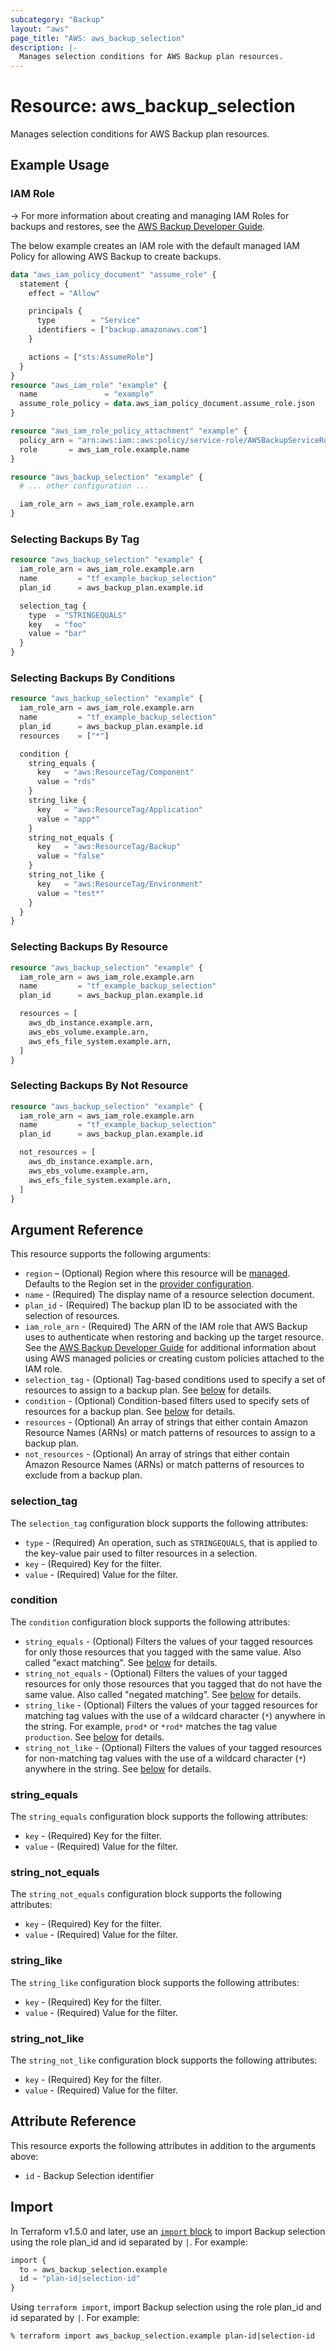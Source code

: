 ```yaml
---
subcategory: "Backup"
layout: "aws"
page_title: "AWS: aws_backup_selection"
description: |-
  Manages selection conditions for AWS Backup plan resources.
---
```


# Resource: aws_backup_selection

Manages selection conditions for AWS Backup plan resources.

## Example Usage

### IAM Role

-> For more information about creating and managing IAM Roles for backups and restores, see the [AWS Backup Developer Guide](https://docs.aws.amazon.com/aws-backup/latest/devguide/iam-service-roles.html).

The below example creates an IAM role with the default managed IAM Policy for allowing AWS Backup to create backups.

```terraform
data "aws_iam_policy_document" "assume_role" {
  statement {
    effect = "Allow"

    principals {
      type        = "Service"
      identifiers = ["backup.amazonaws.com"]
    }

    actions = ["sts:AssumeRole"]
  }
}
resource "aws_iam_role" "example" {
  name               = "example"
  assume_role_policy = data.aws_iam_policy_document.assume_role.json
}

resource "aws_iam_role_policy_attachment" "example" {
  policy_arn = "arn:aws:iam::aws:policy/service-role/AWSBackupServiceRolePolicyForBackup"
  role       = aws_iam_role.example.name
}

resource "aws_backup_selection" "example" {
  # ... other configuration ...

  iam_role_arn = aws_iam_role.example.arn
}
```

### Selecting Backups By Tag

```terraform
resource "aws_backup_selection" "example" {
  iam_role_arn = aws_iam_role.example.arn
  name         = "tf_example_backup_selection"
  plan_id      = aws_backup_plan.example.id

  selection_tag {
    type  = "STRINGEQUALS"
    key   = "foo"
    value = "bar"
  }
}
```

### Selecting Backups By Conditions

```terraform
resource "aws_backup_selection" "example" {
  iam_role_arn = aws_iam_role.example.arn
  name         = "tf_example_backup_selection"
  plan_id      = aws_backup_plan.example.id
  resources    = ["*"]

  condition {
    string_equals {
      key   = "aws:ResourceTag/Component"
      value = "rds"
    }
    string_like {
      key   = "aws:ResourceTag/Application"
      value = "app*"
    }
    string_not_equals {
      key   = "aws:ResourceTag/Backup"
      value = "false"
    }
    string_not_like {
      key   = "aws:ResourceTag/Environment"
      value = "test*"
    }
  }
}
```

### Selecting Backups By Resource

```terraform
resource "aws_backup_selection" "example" {
  iam_role_arn = aws_iam_role.example.arn
  name         = "tf_example_backup_selection"
  plan_id      = aws_backup_plan.example.id

  resources = [
    aws_db_instance.example.arn,
    aws_ebs_volume.example.arn,
    aws_efs_file_system.example.arn,
  ]
}
```

### Selecting Backups By Not Resource

```terraform
resource "aws_backup_selection" "example" {
  iam_role_arn = aws_iam_role.example.arn
  name         = "tf_example_backup_selection"
  plan_id      = aws_backup_plan.example.id

  not_resources = [
    aws_db_instance.example.arn,
    aws_ebs_volume.example.arn,
    aws_efs_file_system.example.arn,
  ]
}
```

## Argument Reference

This resource supports the following arguments:

* `region` – (Optional) Region where this resource will be [managed](https://docs.aws.amazon.com/general/latest/gr/rande.html#regional-endpoints). Defaults to the Region set in the [provider configuration](https://registry.terraform.io/providers/hashicorp/aws/latest/docs#aws-configuration-reference).
* `name` - (Required) The display name of a resource selection document.
* `plan_id` - (Required) The backup plan ID to be associated with the selection of resources.
* `iam_role_arn` - (Required) The ARN of the IAM role that AWS Backup uses to authenticate when restoring and backing up the target resource. See the [AWS Backup Developer Guide](https://docs.aws.amazon.com/aws-backup/latest/devguide/access-control.html#managed-policies) for additional information about using AWS managed policies or creating custom policies attached to the IAM role.
* `selection_tag` - (Optional) Tag-based conditions used to specify a set of resources to assign to a backup plan. See [below](#selection_tag) for details.
* `condition` - (Optional) Condition-based filters used to specify sets of resources for a backup plan. See [below](#condition) for details.
* `resources` - (Optional) An array of strings that either contain Amazon Resource Names (ARNs) or match patterns of resources to assign to a backup plan.
* `not_resources` - (Optional) An array of strings that either contain Amazon Resource Names (ARNs) or match patterns of resources to exclude from a backup plan.

### selection_tag

The `selection_tag` configuration block supports the following attributes:

* `type` - (Required) An operation, such as `STRINGEQUALS`, that is applied to the key-value pair used to filter resources in a selection.
* `key` - (Required) Key for the filter.
* `value` - (Required) Value for the filter.

### condition

The `condition` configuration block supports the following attributes:

* `string_equals` - (Optional) Filters the values of your tagged resources for only those resources that you tagged with the same value. Also called "exact matching". See [below](#string_equals) for details.
* `string_not_equals` - (Optional) Filters the values of your tagged resources for only those resources that you tagged that do not have the same value. Also called "negated matching". See [below](#string_not_equals) for details.
* `string_like` - (Optional) Filters the values of your tagged resources for matching tag values with the use of a wildcard character (`*`) anywhere in the string. For example, `prod*` or `*rod*` matches the tag value `production`. See [below](#string_like) for details.
* `string_not_like` - (Optional) Filters the values of your tagged resources for non-matching tag values with the use of a wildcard character (`*`) anywhere in the string. See [below](#string_not_like) for details.

### string_equals

The `string_equals` configuration block supports the following attributes:

* `key` - (Required) Key for the filter.
* `value` - (Required) Value for the filter.

### string_not_equals

The `string_not_equals` configuration block supports the following attributes:

* `key` - (Required) Key for the filter.
* `value` - (Required) Value for the filter.

### string_like

The `string_like` configuration block supports the following attributes:

* `key` - (Required) Key for the filter.
* `value` - (Required) Value for the filter.

### string_not_like

The `string_not_like` configuration block supports the following attributes:

* `key` - (Required) Key for the filter.
* `value` - (Required)  Value for the filter.

## Attribute Reference

This resource exports the following attributes in addition to the arguments above:

* `id` - Backup Selection identifier

## Import

In Terraform v1.5.0 and later, use an [`import` block](https://developer.hashicorp.com/terraform/language/import) to import Backup selection using the role plan_id and id separated by `|`. For example:

```terraform
import {
  to = aws_backup_selection.example
  id = "plan-id|selection-id"
}
```

Using `terraform import`, import Backup selection using the role plan_id and id separated by `|`. For example:

```console
% terraform import aws_backup_selection.example plan-id|selection-id
```
